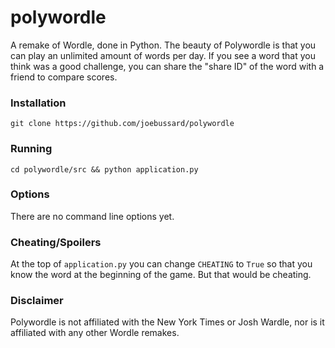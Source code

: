 # polywordle

A remake of Wordle, done in Python. The beauty of Polywordle is that you can play an unlimited amount of words per day. If you see a word that you think was a good challenge, you can share the "share ID" of the word with a friend to compare scores.

### Installation

`git clone https://github.com/joebussard/polywordle`

### Running

`cd polywordle/src && python application.py`

### Options

There are no command line options yet.

### Cheating/Spoilers

At the top of `application.py` you can change `CHEATING` to `True` so that you know the word at the beginning of the game. But that would be cheating.

### Disclaimer

Polywordle is not affiliated with the New York Times or Josh Wardle, nor is it affiliated with any other Wordle remakes. 

